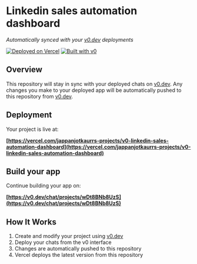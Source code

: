 # Linkedin sales automation dashboard

*Automatically synced with your [v0.dev](https://v0.dev) deployments*

[![Deployed on Vercel](https://img.shields.io/badge/Deployed%20on-Vercel-black?style=for-the-badge&logo=vercel)](https://vercel.com/jappanjotkaurrs-projects/v0-linkedin-sales-automation-dashboard)
[![Built with v0](https://img.shields.io/badge/Built%20with-v0.dev-black?style=for-the-badge)](https://v0.dev/chat/projects/wDt8BNb8UzS)

## Overview

This repository will stay in sync with your deployed chats on [v0.dev](https://v0.dev).
Any changes you make to your deployed app will be automatically pushed to this repository from [v0.dev](https://v0.dev).

## Deployment

Your project is live at:

**[https://vercel.com/jappanjotkaurrs-projects/v0-linkedin-sales-automation-dashboard](https://vercel.com/jappanjotkaurrs-projects/v0-linkedin-sales-automation-dashboard)**

## Build your app

Continue building your app on:

**[https://v0.dev/chat/projects/wDt8BNb8UzS](https://v0.dev/chat/projects/wDt8BNb8UzS)**

## How It Works

1. Create and modify your project using [v0.dev](https://v0.dev)
2. Deploy your chats from the v0 interface
3. Changes are automatically pushed to this repository
4. Vercel deploys the latest version from this repository